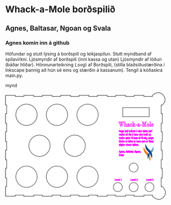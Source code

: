 # Whack-a-Mole borðspilið 
## Agnes, Baltasar, Ngoan og Svala

### Agnes komin inn á github
Höfundar og stutt lýsing á borðspili og leikjaspilun.
Stutt myndband af spilavirkni.
Ljósmyndir af borðspili (inní kassa og utan)
Ljósmyndir af lóðun (báðar hliðar).
Hönnunarteikning (.svg) af Borðspili, (stilla blaðsíðustærðina í Inkscape þannig að hún sé eins og stærðin á kassanum).
Tengil á kóðaskrá main.py.

mynd

![mynd](bordspil_lok.svg)
